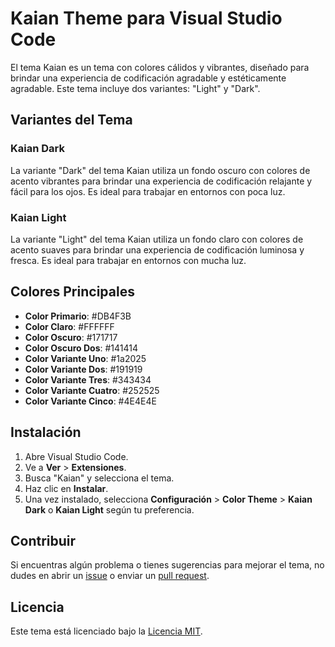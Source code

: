 # Kaian Theme para Visual Studio Code

El tema Kaian es un tema con colores cálidos y vibrantes, diseñado para brindar una experiencia de codificación agradable y estéticamente agradable. Este tema incluye dos variantes: "Light" y "Dark".

## Variantes del Tema

### Kaian Dark
La variante "Dark" del tema Kaian utiliza un fondo oscuro con colores de acento vibrantes para brindar una experiencia de codificación relajante y fácil para los ojos. Es ideal para trabajar en entornos con poca luz.

### Kaian Light
La variante "Light" del tema Kaian utiliza un fondo claro con colores de acento suaves para brindar una experiencia de codificación luminosa y fresca. Es ideal para trabajar en entornos con mucha luz.

## Colores Principales

- **Color Primario**: #DB4F3B
- **Color Claro**: #FFFFFF
- **Color Oscuro**: #171717
- **Color Oscuro Dos**: #141414
- **Color Variante Uno**: #1a2025
- **Color Variante Dos**: #191919
- **Color Variante Tres**: #343434
- **Color Variante Cuatro**: #252525
- **Color Variante Cinco**: #4E4E4E

## Instalación

1. Abre Visual Studio Code.
2. Ve a **Ver** > **Extensiones**.
3. Busca "Kaian" y selecciona el tema.
4. Haz clic en **Instalar**.
5. Una vez instalado, selecciona **Configuración** > **Color Theme** > **Kaian Dark** o **Kaian Light** según tu preferencia.

## Contribuir

Si encuentras algún problema o tienes sugerencias para mejorar el tema, no dudes en abrir un [issue](https://github.com/tu-usuario/tu-repositorio/issues) o enviar un [pull request](https://github.com/tu-usuario/tu-repositorio/pulls).

## Licencia

Este tema está licenciado bajo la [Licencia MIT](LICENSE.md).
